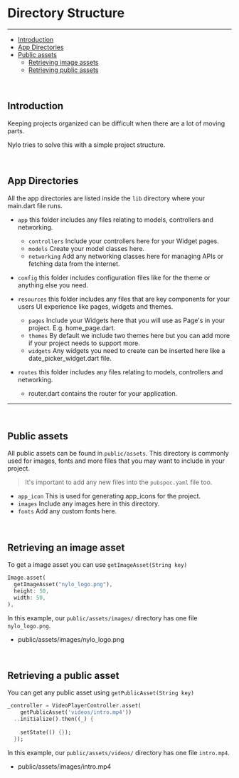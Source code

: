 # Directory Structure

---

<a name="section-1"></a>
- [Introduction](#introduction "Introduction to Directory structures in Nylo")
- [App Directories](#app-directories "App directories")
- [Public assets](#public-assets "Public assets")
  - [Retrieving image assets](#retrieving-image-assets "Retrieving image assets")
  - [Retrieving public assets](#retrieving-public-assets "Retrieving public assets")

<a name="introduction"></a>
<br>
## Introduction

Keeping projects organized can be difficult when there are a lot of moving parts.

Nylo tries to solve this with a simple project structure. 

<a name="app-directories"></a>
<br>

## App Directories

All the app directories are listed inside the `lib` directory where your main.dart file runs.

- `app` this folder includes any files relating to models, controllers and networking.
  - `controllers` Include your controllers here for your Widget pages.
  - `models` Create your model classes here.
  - `networking` Add any networking classes here for managing APIs or fetching data from the internet.

- `config` this folder includes configuration files like for the theme or anything else you need.

- `resources` this folder includes any files that are key components for your users UI experience like pages, widgets and themes.
  - `pages` Include your Widgets here that you will use as Page's in your project. E.g. home\_page.dart.
  - `themes` By default we include two themes here but you can add more if your project needs to support more.
  - `widgets` Any widgets you need to create can be inserted here like a date\_picker\_widget.dart file.

- `routes` this folder includes any files relating to models, controllers and networking.
  - router.dart contains the router for your application.

---

<a name="public-assets"></a>
<br>

## Public assets

All public assets can be found in `public/assets`. This directory is commonly used for images, fonts and more files that you may want to include in your project.

> It's important to add any new files into the `pubspec.yaml` file too.

- `app_icon` This is used for generating app\_icons for the project.
- `images` Include any images here in this directory.
- `fonts` Add any custom fonts here.

<a name="retrieving-image-assets"></a>
<br>

## Retrieving an image asset

To get a image asset you can use `getImageAsset(String key)`

``` dart
Image.asset(
  getImageAsset("nylo_logo.png"),
  height: 50,
  width: 50,
),
```

In this example, our `public/assets/images/` directory has one file `nylo_logo.png`.

- public/assets/images/nylo_logo.png

<a name="retrieving-public-assets"></a>
<br>

## Retrieving a public asset

You can get any public asset using `getPublicAsset(String key)` 

``` dart
_controller = VideoPlayerController.asset(
    getPublicAsset('videos/intro.mp4'))
  ..initialize().then((_) {
    
    setState(() {});
  });
```

In this example, our `public/assets/videos/` directory has one file `intro.mp4`.

- public/assets/images/intro.mp4